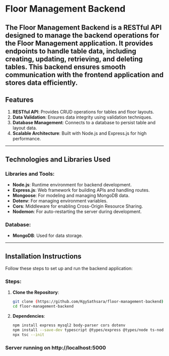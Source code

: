 # Floor Management Backend

The **Floor Management Backend** is a RESTful API designed to manage the backend operations for the Floor Management application. It provides endpoints to handle table data, including creating, updating, retrieving, and deleting tables. This backend ensures smooth communication with the frontend application and stores data efficiently.
---

## Features
1. **RESTful API**: Provides CRUD operations for tables and floor layouts.
2. **Data Validation**: Ensures data integrity using validation techniques.
3. **Database Management**: Connects to a database to persist table and layout data.
4. **Scalable Architecture**: Built with Node.js and Express.js for high performance.
---

## Technologies and Libraries Used

### **Libraries and Tools**:
- **Node.js**: Runtime environment for backend development.
- **Express.js**: Web framework for building APIs and handling routes.
- **Mongoose**: For modeling and managing MongoDB data.
- **Dotenv**: For managing environment variables.
- **Cors**: Middleware for enabling Cross-Origin Resource Sharing.
- **Nodemon**: For auto-restarting the server during development.

### **Database**:
- **MongoDB**: Used for data storage.
---

## Installation Instructions

Follow these steps to set up and run the backend application:

### Steps:
1. **Clone the Repository**:
   ```bash
   git clone (https://github.com/KgySathsara/floor-management-backend)
   cd floor-management-backend
2. **Dependencies**:
   ```bash
   npm install express mysql2 body-parser cors dotenv
   npm install --save-dev typescript @types/express @types/node ts-node
   npx tsc --init

### Server running on http://localhost:5000
   

